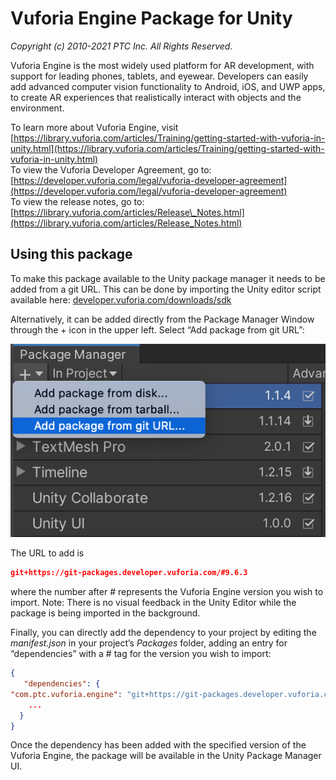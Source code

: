 # Vuforia Engine Package for Unity

*Copyright (c) 2010-2021 PTC Inc.
All Rights Reserved.*

Vuforia Engine is the most widely used platform for AR development, with support for leading phones, tablets, and eyewear. Developers can easily add advanced computer vision functionality to Android, iOS, and UWP apps, to create AR experiences that realistically interact with objects and the environment.

To learn more about Vuforia Engine, visit [https://library.vuforia.com/articles/Training/getting-started-with-vuforia-in-unity.html](https://library.vuforia.com/articles/Training/getting-started-with-vuforia-in-unity.html)  
To view the Vuforia Developer Agreement, go to: [https://developer.vuforia.com/legal/vuforia-developer-agreement](https://developer.vuforia.com/legal/vuforia-developer-agreement)  
To view the release notes, go to: [https://library.vuforia.com/articles/Release\_Notes.html](https://library.vuforia.com/articles/Release_Notes.html)


## Using this package

To make this package available to the Unity package manager it needs to be added from a git URL. This can be done by importing the Unity editor script available here: [developer.vuforia.com/downloads/sdk](https://developer.vuforia.com/downloads/sdk) 

Alternatively, it can be added directly from the Package Manager Window through the + icon in the upper left. Select “Add package from git URL”:

![image-git-url-package](readme-add-package-via-git-url-reference-image.png)

The URL to add is
```json
git+https://git-packages.developer.vuforia.com/#9.6.3
```
where the number after # represents the Vuforia Engine version you wish to import.
Note: There is no visual feedback in the Unity Editor while the package is being imported in the background.

Finally, you can directly add the dependency to your project by editing the *manifest.json* in your project’s *Packages* folder, adding an entry for “dependencies” with a # tag for the version you wish to import:
```json
{
   "dependencies": { 
"com.ptc.vuforia.engine": "git+https://git-packages.developer.vuforia.com/#9.6.3",
	...
  } 
} 
```
Once the dependency has been added with the specified version of the Vuforia Engine, the package will be available in the Unity Package Manager UI.